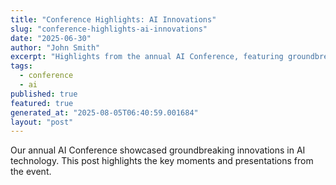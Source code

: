 ```yaml
---
title: "Conference Highlights: AI Innovations"
slug: "conference-highlights-ai-innovations"
date: "2025-06-30"
author: "John Smith"
excerpt: "Highlights from the annual AI Conference, featuring groundbreaking innovations."
tags:
  - conference
  - ai
published: true
featured: true
generated_at: "2025-08-05T06:40:59.001684"
layout: "post"
---
```


Our annual AI Conference showcased groundbreaking innovations in AI technology. This post highlights the key moments and presentations from the event.